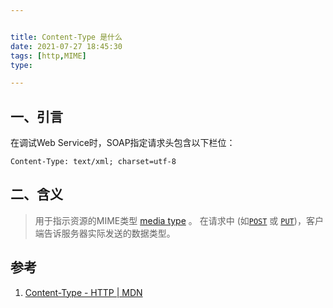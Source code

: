 ```yaml
---


title: Content-Type 是什么
date: 2021-07-27 18:45:30
tags: [http,MIME]
type:

---
```



## 一、引言

在调试Web Service时，SOAP指定请求头包含以下栏位：

```
Content-Type: text/xml; charset=utf-8
```

## 二、含义

> 用于指示资源的MIME类型 [media type](https://developer.mozilla.org/zh-CN/docs/Glossary/MIME_type) 。
在请求中 (如[`POST`](https://developer.mozilla.org/zh-CN/docs/Web/HTTP/Methods/POST) 或 [`PUT`](https://developer.mozilla.org/zh-CN/docs/Web/HTTP/Methods/PUT))，客户端告诉服务器实际发送的数据类型。



## 参考

1. [Content-Type - HTTP | MDN](https://developer.mozilla.org/zh-CN/docs/Web/HTTP/Headers/Content-Type)
